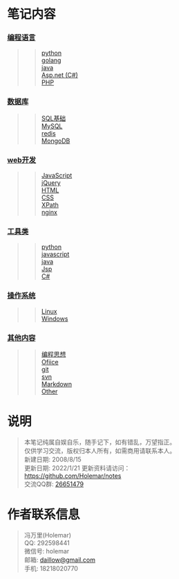 
# 笔记内容

### [编程语言](#)
>> [python](./01.Python/)  
>> [golang](./10.GO/)  
>> [java](./05.Java/)   
>> [Asp.net (C#)](./06.Asp.net/)  
>> [PHP](./08.PHP/)   

### [数据库](./02.Database/)
>> [SQL基础](./02.Database/1.SQL基础.sql/)  
>> [MySQL](./02.Database/MySQL.sql/)  
>> [redis](./02.Database/redis.sql/)  
>> [MongoDB](./02.Database/MongoDB.sql/)  

### [web开发](./03.Web/)
>> [JavaScript](./03.Web/JavaScript/)  
>> [jQuery](./03.Web/jQuery/)  
>> [HTML](./03.Web/HTML/)  
>> [CSS](./03.Web/CSS/)  
>> [XPath](./03.Web/xpath/)  
>> [nginx](./03.Web/nginx/)  

### [工具类](./_utils/)
>> [python](./_utils/python/libs_my/)  
>> [javascript](./_utils/js/)  
>> [java](./_utils/java/)  
>> [Jsp](./_utils/Jsp/)  
>> [C#](./_utils/c#/)  

### [操作系统](./07.System/)
>> [Linux](./07.System/Linux/)   
>> [Windows](./07.System/Windows/)    

### [其他内容](#)
>> [编程思想](./04.思想/)   
>> [Ofiice](./09.Ofiice/)    
>> [git](./99.Other/git.sh)    
>> [svn](./99.Other/svn.sh)    
>> [Markdown](./99.Other/Markdown.md)    
>> [Other](./99.Other/)    


# 说明
> 本笔记纯属自娱自乐，随手记下，如有错乱，万望指正。  
> 仅供学习交流，版权归本人所有，如需商用请联系本人。  
> 新建日期: 2008/8/15  
> 更新日期: 2022/1/21 
> 更新资料请访问： <https://github.com/Holemar/notes>  
> 交流QQ群:  <a target="_blank" href="//shang.qq.com/wpa/qunwpa?idkey=43dfd5fdbfb6b15118a5b61f111c9d786862912b670df7735c7120269f5b3d8f">26651479</a>



# 作者联系信息
> 冯万里(Holemar)  
> QQ:   292598441  
> 微信号: holemar  
> 邮箱: <daillow@gmail.com>  
> 手机: 18218020770  

